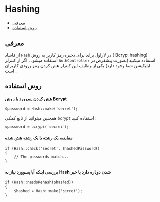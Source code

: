 # Hashing

- [معرفی](#introduction)
- [روش استفاده](#basic-usage)

<a name="introduction"></a>
## معرفی
از فاساد `Hash` در لاراول  برای  برای ذخیره رمز کاربر به روش ( Bcrypt hashing)  استفاده میشود . اگر از کنترلر  `AuthController` استفاده میکنید (بصورت پیشفرض در اپلیکیشن شما وجود دارد) یکی از وظایف این کنترلر هش کردن رمز ورودی کاربران است .


<a name="basic-usage"></a>
## روش استفاده

#### هش کردن پسوورد با روش Bcrypt

	$password = Hash::make('secret');

همچنین میتوانید از تابع کمکی `bcrypt`  استفاده کنید :

	$password = bcrypt('secret');

#### مقایسه یک رشته  با یک رشته هش شده

	if (Hash::check('secret', $hashedPassword))
	{
		// The passwords match...
	}

#### بررسی اینکه آیا پسوورد نیاز به Hash شدن دوباره دارد یا خیر

	if (Hash::needsRehash($hashed))
	{
		$hashed = Hash::make('secret');
	}
